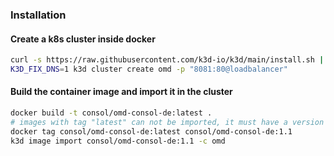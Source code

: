 ### Installation

#### Create a k8s cluster inside docker
``` bash
curl -s https://raw.githubusercontent.com/k3d-io/k3d/main/install.sh | bash
K3D_FIX_DNS=1 k3d cluster create omd -p "8081:80@loadbalancer"
```

#### Build the container image and import it in the cluster
``` bash
docker build -t consol/omd-consol-de:latest .
# images with tag "latest" can not be imported, it must have a version
docker tag consol/omd-consol-de:latest consol/omd-consol-de:1.1
k3d image import consol/omd-consol-de:1.1 -c omd
```



